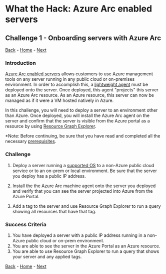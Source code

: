 # What the Hack: Azure Arc enabled servers

## Challenge 1 - Onboarding servers with Azure Arc
[Back](challenge00.md) - [Home](../readme.md) - [Next](challenge02.md)

### Introduction

[Azure Arc enabled servers](https://docs.microsoft.com/en-us/azure/azure-arc/servers/overview) allows customers to use Azure management tools on any server running in any public cloud or on-premises environment. In order to accomplish this, a [lightweight agent](https://docs.microsoft.com/en-us/azure/azure-arc/servers/agent-overview) must be deployed onto the server. Once deployed, this agent "projects" this server as an Azure Arc resource. As an Azure resource, this server can now be managed as if it were a VM hosted natively in Azure.

In this challenge, you will need to deploy a server to an environment other than Azure. Once deployed, you will install the Azure Arc agent on the server and confirm that the server is visible from the Azure portal as a resource by using [Resource Graph Explorer](https://docs.microsoft.com/en-us/azure/governance/resource-graph/first-query-portal).

*Note: Before continuing, be sure that you have read and completed all the necessary [prerequisites](challenge00.md).

### Challenge

1. Deploy a server running a [supported OS](https://docs.microsoft.com/en-us/azure/azure-arc/servers/agent-overview#supported-operating-systems) to a non-Azure public cloud service or to an on-prem or local environment. Be sure that the server you deploy has a public IP address.

2. Install the the Azure Arc machine agent onto the server you deployed and verify that you can see the server projected into Azure from the Azure Portal.

3. Add a tag to the server and use Resource Graph Explorer to run a query showing all resources that have that tag.

### Success Criteria

1. You have deployed a server with a public IP address running in a non-Azure public cloud or on-prem environment.
2. You are able to see the server in the Azure Portal as an Azure resource.
3. You are able to use Resource Graph Explorer to run a query that shows your server and any applied tags.

[Back](challenge00.md) - [Home](../readme.md) - [Next](challenge02.md)